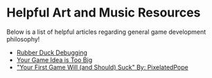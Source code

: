 # Helpful Art and Music Resources

Below is a list of helpful articles regarding general game development philosophy!

- [Rubber Duck Debugging](https://rubberduckdebugging.com/)
- [Your Game Idea is Too Big](http://yourgameideaistoobig.com/)
- ["Your First Game Will (and Should) Suck" By: PixelatedPope](https://goo.gl/sgz7d2)